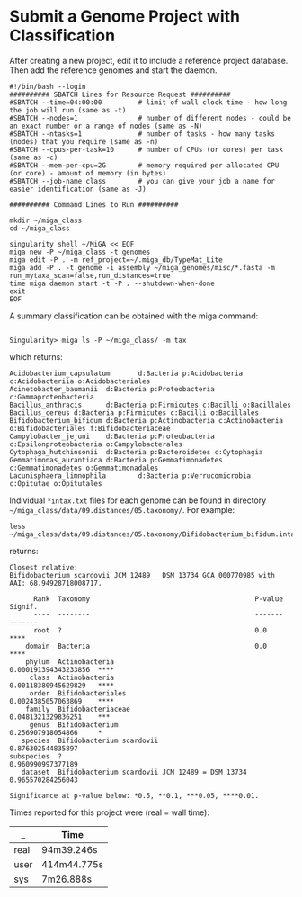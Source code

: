 # Submit a Genome Project with Classification

After creating a new project, edit it to include a reference project database. Then add the reference genomes and start the daemon. 

```
#!/bin/bash --login
########## SBATCH Lines for Resource Request ##########
#SBATCH --time=04:00:00         # limit of wall clock time - how long the job will run (same as -t)
#SBATCH --nodes=1               # number of different nodes - could be an exact number or a range of nodes (same as -N)
#SBATCH --ntasks=1              # number of tasks - how many tasks (nodes) that you require (same as -n)
#SBATCH --cpus-per-task=10      # number of CPUs (or cores) per task (same as -c)
#SBATCH --mem-per-cpu=2G        # memory required per allocated CPU (or core) - amount of memory (in bytes)
#SBATCH --job-name class        # you can give your job a name for easier identification (same as -J)

########## Command Lines to Run ##########

mkdir ~/miga_class
cd ~/miga_class

singularity shell ~/MiGA << EOF
miga new -P ~/miga_class -t genomes
miga edit -P . -m ref_project=~/.miga_db/TypeMat_Lite
miga add -P . -t genome -i assembly ~/miga_genomes/misc/*.fasta -m run_mytaxa_scan=false,run_distances=true
time miga daemon start -t -P . --shutdown-when-done
exit
EOF

```
A summary classification can be obtained with the miga command:
```

Singularity> miga ls -P ~/miga_class/ -m tax
```
which returns:
```
Acidobacterium_capsulatum       d:Bacteria p:Acidobacteria c:Acidobacteriia o:Acidobacteriales
Acinetobacter_baumanii  d:Bacteria p:Proteobacteria c:Gammaproteobacteria
Bacillus_anthracis      d:Bacteria p:Firmicutes c:Bacilli o:Bacillales
Bacillus_cereus d:Bacteria p:Firmicutes c:Bacilli o:Bacillales
Bifidobacterium_bifidum d:Bacteria p:Actinobacteria c:Actinobacteria o:Bifidobacteriales f:Bifidobacteriaceae
Campylobacter_jejuni    d:Bacteria p:Proteobacteria c:Epsilonproteobacteria o:Campylobacterales
Cytophaga_hutchinsonii  d:Bacteria p:Bacteroidetes c:Cytophagia
Gemmatimonas_aurantiaca d:Bacteria p:Gemmatimonadetes c:Gemmatimonadetes o:Gemmatimonadales
Lacunisphaera_limnophila        d:Bacteria p:Verrucomicrobia c:Opitutae o:Opitutales
```

Individual `*intax.txt` files for each genome can be found in directory  `~/miga_class/data/09.distances/05.taxonomy/`.  For example:

```
less ~/miga_class/data/09.distances/05.taxonomy/Bifidobacterium_bifidum.intax.txt
```

returns:

```
Closest relative: Bifidobacterium_scardovii_JCM_12489___DSM_13734_GCA_000770985 with AAI: 68.94928718008717.

      Rank  Taxonomy                                         P-value               Signif.
      ----  --------                                         -------               -------
      root  ?                                                0.0                   ****
    domain  Bacteria                                         0.0                   ****
    phylum  Actinobacteria                                   0.000191394343233856  ****
     class  Actinobacteria                                   0.00118380945629829   ****
     order  Bifidobacteriales                                0.0024385057063869    ****
    family  Bifidobacteriaceae                               0.0481321329836251    ***
     genus  Bifidobacterium                                  0.256907918054866     *
   species  Bifidobacterium scardovii                        0.876302544835897
subspecies  ?                                                0.960990997377189
   dataset  Bifidobacterium scardovii JCM 12489 = DSM 13734  0.965570284256043

Significance at p-value below: *0.5, **0.1, ***0.05, ****0.01.
```


Times reported for this project were (real = wall time):  

 _   | Time
-----|---
real | 94m39.246s
user | 414m44.775s
sys  | 7m26.888s
